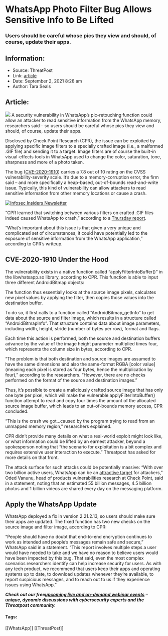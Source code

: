 # WhatsApp Photo Filter Bug Allows Sensitive Info to Be Lifted
### Users should be careful whose pics they view and should, of course, update their apps.

## Information:
+ Source: ThreatPost
+ Link: [article](https://kasperskycontenthub.com/threatpost-global/?p=169141)
+ Date: September 2, 2021  8:28 am
+ Author: Tara Seals


## Article:
![](https://media.threatpost.com/wp-content/uploads/sites/103/2020/02/05114803/whatsapp-1357489_1920-e1580921300765.jpg)
A security vulnerability in WhatsApp’s pic-retouching function could allow an attacker to read sensitive information from the WhatsApp memory, researchers said – so users should be careful whose pics they view and should, of course, update their apps.


Disclosed by Check Point Research (CPR), the issue can be exploited by applying specific image filters to a specially crafted image (i.e., a malformed .GIF file) and sending it to a target. Image filters are of course the built-in visual-effects tools in WhatsApp used to change the color, saturation, tone, sharpness and more of a photo taken.


The bug ([CVE-2020-1910](https://nvd.nist.gov/vuln/detail/CVE-2020-1910)) carries a 7.8 out of 10 rating on the CVSS vulnerability-severity scale. It’s due to a memory-corruption error, the firm said – and more specifically a heap-based, out-of-bounds read-and-write issue. Typically, this kind of vulnerability can allow attackers to read sensitive information from other memory locations or cause a crash.


[![Infosec Insiders Newsletter](https://media.threatpost.com/wp-content/uploads/sites/103/2021/07/10165815/infosec_insiders_in_article_promo.png)](https://threatpost.com/infosec-insider-subscription-page/?utm_source=ART&utm_medium=ART&utm_campaign=InfosecInsiders_Newsletter_Promo/)


“CPR learned that switching between various filters on crafted .GIF files indeed caused WhatsApp to crash,” according to a [Thursday report](https://research.checkpoint.com/2021/now-patched-vulnerability-in-whatsapp-could-have-led-to-data-exposure-of-users/).


“What’s important about this issue is that given a very unique and complicated set of circumstances, it could have potentially led to the exposure of sensitive information from the WhatsApp application,” according to CPR’s writeup.


**CVE-2020-1910 Under the Hood**
--------------------------------


The vulnerability exists in a native function called “applyFilterIntoBuffer()” in the libwhatsapp.so library, according to CPR. This function is able to input three different AndroidBitmap objects:


The function thus essentially looks at the source image pixels, calculates new pixel values by applying the filter, then copies those values into the destination buffer.


To do so, it first calls to a function called “AndroidBitmap\_getInfo” to get data about the source and filter image, which results in a structure called “AndroidBitmapInfo”. That structure contains data about image parameters, including width, height, stride (number of bytes per row), format and flags.


Each time this action is performed, both the source and destination buffers advance by the value of the image height parameter multiplied times four, which represents the column size in bytes, according to CPR.


“The problem is that both destination and source images are assumed to have the same dimensions and also the same-format RGBA [color value] (meaning each pixel is stored as four bytes, hence the multiplication by four),” according to the researchers. “However, there are no checks performed on the format of the source and destination images.”


Thus, it’s possible to create a maliciously crafted source image that has only one byte per pixel, which will make the vulnerable applyFilterIntoBuffer() function attempt to read and copy four times the amount of the allocated source image buffer, which leads to an out-of-bounds memory access, CPR concluded.


“This is the crash we got…caused by the program trying to read from an unmapped memory region,” researchers explained.


CPR didn’t provide many details on what a real-world exploit might look like, or what information could be lifted by an earnest attacker, beyond a spokesperson noting that “the scenario for exploitation is a bit complex and requires extensive user interaction to execute.” Threatpost has asked for more details on that front.


The attack surface for such attacks could be potentially massive: “With over two billion active users, WhatsApp can be an [attractive target](https://threatpost.com/whatsapp-discloses-6-bugs-dedicated-security-site/158962/) for attackers,” Oded Vanunu, head of products vulnerabilities research at Check Point, said in a statement, noting that an estimated 55 billion messages, 4.5 billion photos and 1 billion videos are shared every day on the messaging platform.


**Apply the WhatsApp Update**
-----------------------------


WhatsApp deployed a fix in version 2.21.2.13, so users should make sure their apps are updated. The fixed function has two new checks on the source image and filter image, according to CPR:


“People should have no doubt that end-to-end encryption continues to work as intended and people’s messages remain safe and secure,” WhatsApp said in a statement. “This report involves multiple steps a user would have needed to take and we have no reason to believe users would have been impacted by this bug. That said, even the most complex scenarios researchers identify can help increase security for users. As with any tech product, we recommend that users keep their apps and operating systems up to date, to download updates whenever they’re available, to report suspicious messages, and to reach out to us if they experience issues using WhatsApp.”


***Check out our free***[***upcoming live and on-demand webinar events***](https://threatpost.com/category/webinars/) ***– unique, dynamic discussions with cybersecurity experts and the Threatpost community.***





#### Tags:
[[WhatsApp]] [[ThreatPost]]
